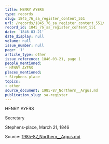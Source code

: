 ```yaml
---
title: HENRY AYERS
type: records
slug: 1845_76_sa_register_content_551
url: /records/1845_76_sa_register_content_551/
record_id: 1845_76_sa_register_content_551
date: '1846-03-21'
date_display: null
volume: null
issue_number: null
page: '1'
article_type: other
issue_reference: 1846-03-21, page 1
people_mentioned:
- HENRY AYERS
places_mentioned:
- Stephens-place
topics:
- other
source_document: 1985-87_Northern__Argus.md
publication_slug: sa-register
---
```


HENRY AYERS

Secretary

Stephens-place, March 21, 1846

Source: [1985-87_Northern__Argus.md](/downloads/markdown/1985-87_Northern__Argus.md)
